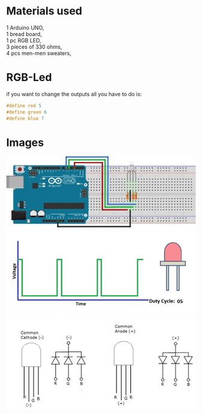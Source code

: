 # Materials used
1 Arduino UNO,  
1 bread board,  
1 pc RGB LED,  
3 pieces of 330 ohms,  
4 pcs men-men sweaters,  

# RGB-Led
if you want to change the outputs all you have to do is:
```ino
#define red 5
#define green 6
#define blue 7
```

# Images
![breadboard.jpg](img/breadboard.jpg)
![pwm.gif](img/pwm.gif)
![rgb-led.jpg](img/rgb-led.jpg)
